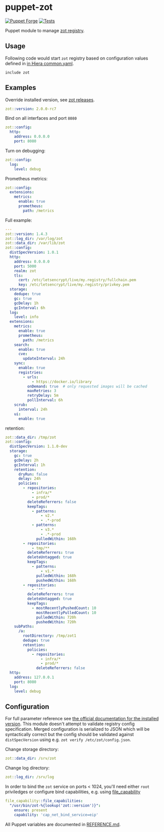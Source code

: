 # puppet-zot
[![Puppet Forge](http://img.shields.io/puppetforge/v/deric/zot.svg)](https://forge.puppet.com/modules/deric/zot) [![Tests](https://github.com/deric/puppet-zot/actions/workflows/test.yml/badge.svg)](https://github.com/deric/puppet-zot/actions/workflows/test.yml)

Puppet module to manage [zot registry](https://zotregistry.io/).

## Usage

Following code would start `zot` registry based on configuration values defined in [in Hiera common.yaml](./data/common.yaml).

```puppet
include zot
```

## Examples

Override installed version, see [zot releases](https://github.com/project-zot/zot/releases).
```yaml
zot::version: 2.0.0-rc7
```

Bind on all interfaces and port `8080`
```yaml
zot::config:
  http:
    address: 0.0.0.0
    port: 8080
```
Turn on debugging:
```yaml
zot::config:
  log:
    level: debug
```

Prometheus metrics:

```yaml
zot::config:
  extensions:
    metrics:
      enable: true
      prometheus:
        path: /metrics
```

Full example:
```yaml
---
zot::version: 1.4.3
zot::log_dir: /var/log/zot
zot::data_dir: /var/lib/zot
zot::config:
  distSpecVersion: 1.0.1
  http:
    address: 0.0.0.0
    port: 5000
    realm: zot
    tls:
      cert: /etc/letsencrypt/live/my.registry/fullchain.pem
      key: /etc/letsencrypt/live/my.registry/privkey.pem
  storage:
    dedupe: true
    gc: true
    gcDelay: 1h
    gcInterval: 6h
  log:
    level: info
  extensions:
    metrics:
      enable: true
      prometheus:
        path: /metrics
    search:
      enable: true
      cve:
        updateInterval: 24h
    sync:
      enable: true
      registries:
        - urls:
            - https://docker.io/library
          onDemand: true  # only requested images will be cached
          maxRetries: 3
          retryDelay: 5m
          pollInterval: 6h
    scrub:
      interval: 24h
    ui:
      enable: true

```

retention:
```yaml
zot::data_dir: /tmp/zot
zot::config:
  distSpecVersion: 1.1.0-dev
  storage:
    gc: true
    gcDelay: 2h
    gcInterval: 1h
    retention:
      dryRun: false
      delay: 24h
      policies:
        - repositories:
            - infra/*
            - prod/*
          deleteReferrers: false
          keepTags:
            - patterns:
                - v2.*
                - .*-prod
            - patterns:
                - v3.*
                - .*-prod
              pulledWithin: 168h
        - repositories:
            - tmp/**
          deleteReferrers: true
          deleteUntagged: true
          keepTags:
            - patterns:
                - v1.*
              pulledWithin: 168h
              pushedWithin: 168h
        - repositories:
            - '**'
          deleteReferrers: true
          deleteUntagged: true
          keepTags:
            - mostRecentlyPushedCount: 10
              mostRecentlyPulledCount: 10
              pulledWithin: 720h
              pushedWithin: 720h
    subPaths:
      /a:
        rootDirectory: /tmp/zot1
        dedupe: true
        retention:
          policies:
            - repositories:
                - infra/*
                - prod/*
              deleteReferrers: false
  http:
    address: 127.0.0.1
    port: 8080
  log:
    level: debug
```

## Configuration

For full parameter reference see [the official documentation for the installed version](https://zotregistry.io/v1.4.3/admin-guide/admin-configuration/). This module doesn't attempt to validate registry config specification. Merged configuration is serialized to JSON which will be syntactically correct but the config should be validated against `distSpecVersion` using e.g. `zot verify /etc/zot/config.json`.

Change storage directory:
```yaml
zot::data_dir: /srv/zot
```

Change log directory:
```yaml
zot::log_dir: /srv/log
```

In order to bind the `zot` service on ports < 1024, you'll need either `root` priviledges or configure bind capabilities, e.g. using [file_capability](https://github.com/smoeding/puppet-file_capability)

```yaml
file_capability::file_capabilities:
  "/usr/bin/zot-%{lookup('zot::version')}":
    ensure: present
    capability: 'cap_net_bind_service=eip'
```

All Puppet variables are documented in [REFERENCE.md](./REFERENCE.md).
